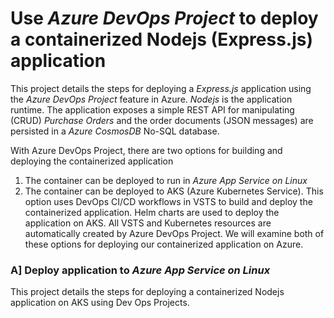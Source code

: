 # Use *Azure DevOps Project* to deploy a containerized Nodejs (Express.js) application 
This project details the steps for deploying a *Express.js* application using the *Azure DevOps Project* feature in Azure.  *Nodejs* is the application runtime.  The application exposes a simple REST API for manipulating (CRUD) *Purchase Orders* and the order documents (JSON messages) are persisted in a *Azure CosmosDB* No-SQL database.

With Azure DevOps Project, there are two options for building and deploying the containerized application 
1.  The container can be deployed to run in *Azure App Service on Linux*
2.  The container can be deployed to AKS (Azure Kubernetes Service).  This option uses DevOps CI/CD workflows in VSTS to build and deploy the containerized application.  Helm charts are used to deploy the application on AKS.  All VSTS and Kubernetes resources are automatically created by Azure DevOps Project.  We will examine both of these options for deploying our containerized application on Azure.

### A] Deploy application to *Azure App Service on Linux*
This project details the steps for deploying a containerized Nodejs application on AKS using Dev Ops Projects. 
